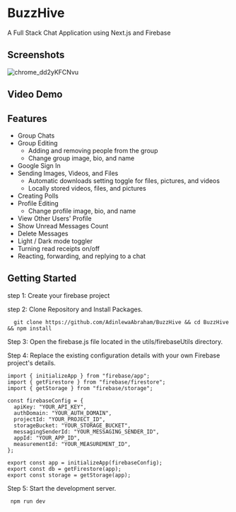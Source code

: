 # BuzzHive

A Full Stack Chat Application using Next.js and Firebase

## Screenshots
![chrome_dd2yKFCNvu](https://github.com/AdinlewaAbraham/BuzzHive/assets/115866421/60622bef-00d1-4c6c-b59b-efaf6f0db96b)

## Video Demo

## Features

- Group Chats
- Group Editing
  - Adding and removing people from the group
  - Change group image, bio, and name
- Google Sign In
- Sending Images, Videos, and Files
  - Automatic downloads setting toggle for files, pictures, and videos
  - Locally stored videos, files, and pictures
- Creating Polls
- Profile Editing
  - Change profile image, bio, and name
- View Other Users' Profile
- Show Unread Messages Count
- Delete Messages
- Light / Dark mode toggler
- Turning read receipts on/off
- Reacting, forwarding, and replying to a chat

## Getting Started

step 1: Create your firebase project

step 2: Clone Repository and Install Packages.
```
  git clone https://github.com/AdinlewaAbraham/BuzzHive && cd BuzzHive && npm install
```

Step 3: Open the firebase.js file located in the utils/firebaseUtils directory.

Step 4: Replace the existing configuration details with your own Firebase project's details.
```
import { initializeApp } from "firebase/app";
import { getFirestore } from "firebase/firestore";
import { getStorage } from "firebase/storage";

const firebaseConfig = {
  apiKey: "YOUR_API_KEY",
  authDomain: "YOUR_AUTH_DOMAIN",
  projectId: "YOUR_PROJECT_ID",
  storageBucket: "YOUR_STORAGE_BUCKET",
  messagingSenderId: "YOUR_MESSAGING_SENDER_ID",
  appId: "YOUR_APP_ID",
  measurementId: "YOUR_MEASUREMENT_ID",
};

export const app = initializeApp(firebaseConfig);
export const db = getFirestore(app);
export const storage = getStorage(app); 
```
Step 5: Start the development server.
```
 npm run dev
```

